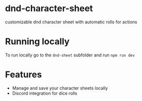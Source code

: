 # dnd-character-sheet
customizable dnd character sheet with automatic rolls for actions

# Running locally
To run locally go to the `dnd-sheet` subfolder and run `npm run dev`

# Features
* Manage and save your character sheets locally
* Discord integration for dice rolls
